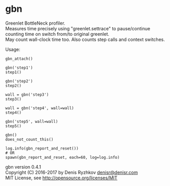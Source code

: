 gbn
===

Greenlet BottleNeck profiler.  
Measures time precisely using "greenlet.settrace" to pause/continue counting time on switch from/to original greenlet.  
May count wall-clock time too. Also counts step calls and context switches.  

Usage:

    gbn_attach()

    gbn('step1')
    step1()

    gbn('step2')
    step2()

    wall = gbn('step3')
    step3()

    wall = gbn('step4', wall=wall)
    step4()

    gbn('step5', wall=wall)
    step5()

    gbn()
    does_not_count_this()

    log.info(gbn_report_and_reset())
    # OR
    spawn(gbn_report_and_reset, each=60, log=log.info)

gbn version 0.4.1  
Copyright (C) 2016-2017 by Denis Ryzhkov <denisr@denisr.com>  
MIT License, see http://opensource.org/licenses/MIT
